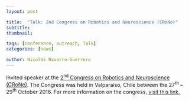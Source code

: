 ```yaml
---
layout: post

title:  "Talk: 2nd Congress on Robotics and Neuroscience (CRoNe)"
subtitle: 
thumbnail: 

tags: [conference, outreach, Talk]
categories: [news]

author: Nicolás Navarro-Guerrero
---
```


Invited speaker at the <a href="http://congresorobotica.usm.cl/2016/index.html" target="_blank">2<sup>nd</sup> Congress on Robotics and Neuroscience (CRoNe)</a>. The Congress was held in Valparaiso, Chile between the 27<sup>th</sup> &ndash; 29<sup>th</sup> October 2016.
For more information on the congress, <a href="http://congresorobotica.usm.cl/2016/index.html" target="_blank">visit this link.</a>

<!--more-->

